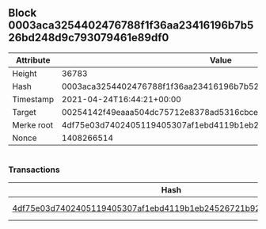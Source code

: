 ## Block 0003aca3254402476788f1f36aa23416196b7b526bd248d9c793079461e89df0

Attribute | Value
--- | ---
Height | 36783
Hash | 0003aca3254402476788f1f36aa23416196b7b526bd248d9c793079461e89df0
Timestamp | 2021-04-24T16:44:21+00:00
Target | 00254142f49eaaa504dc75712e8378ad5316cbcead634704b3734b6271167cc4
Merke root | 4df75e03d7402405119405307af1ebd4119b1eb24526721b9265e478e2c9d192
Nonce | 1408266514

```

```

### Transactions

Hash | Amount
--- | ---
[4df75e03d7402405119405307af1ebd4119b1eb24526721b9265e478e2c9d192](4df75e03d7402405119405307af1ebd4119b1eb24526721b9265e478e2c9d192.md) | 10.00000000 SKEPTI 
